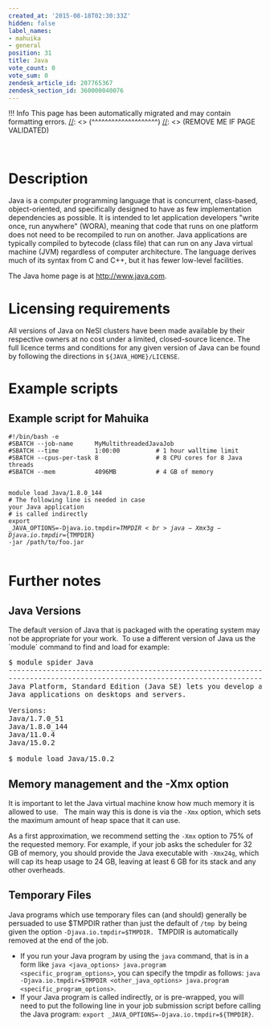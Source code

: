 ```yaml
---
created_at: '2015-08-18T02:30:33Z'
hidden: false
label_names:
- mahuika
- general
position: 31
title: Java
vote_count: 0
vote_sum: 0
zendesk_article_id: 207765367
zendesk_section_id: 360000040076
---
```



[//]: <> (REMOVE ME IF PAGE VALIDATED)
[//]: <> (vvvvvvvvvvvvvvvvvvvv)
 !!! Info
     This page has been automatically migrated and may contain formatting errors.
[//]: <> (^^^^^^^^^^^^^^^^^^^^)
[//]: <> (REMOVE ME IF PAGE VALIDATED)
<!-- The above lines, specifying the category, section and title, must be
present and always comprising the first three lines of the article. -->
<div class="toc"> </div>
<h1 id="description">Description</h1>
<p>Java is a computer programming language that is concurrent, class-based, object-oriented, and specifically designed to have as few implementation dependencies as possible. It is intended to let application developers "write once, run anywhere" (WORA), meaning that code that runs on one platform does not need to be recompiled to run on another. Java applications are typically compiled to bytecode (class file) that can run on any Java virtual machine (JVM) regardless of computer architecture. The language derives much of its syntax from C and C++, but it has fewer low-level facilities.</p>
<p>The Java home page is at <a href="http://www.java.com">http://www.java.com</a>.</p>
<h1 id="licensing-requirements">Licensing requirements</h1>
<p>All versions of Java on NeSI clusters have been made available by their respective owners at no cost under a limited, closed-source licence. The full licence terms and conditions for any given version of Java can be found by following the directions in <code>${JAVA_HOME}/LICENSE</code>.</p>
<h1 id="example-scripts">Example scripts</h1>
<h2 id="example-script-for-the-pan-cluster">Example script for Mahuika</h2>
<pre><code class="bash">#!/bin/bash -e
#SBATCH --job-name      MyMultithreadedJavaJob<br>#SBATCH --time          1:00:00          # 1 hour walltime limit
#SBATCH --cpus-per-task 8                # 8 CPU cores for 8 Java threads
#SBATCH --mem           4096MB           # 4 GB of memory

module load Java/1.8.0_144<br># The following line is needed in case your Java application<br># is called indirectly<br>export _JAVA_OPTIONS=-Djava.io.tmpdir=${TMPDIR}<br>java -Xmx3g -Djava.io.tmpdir=${TMPDIR} -jar /path/to/foo.jar<br></code></pre>
<h1 id="further-notes">Further notes</h1>
<h2>Java Versions</h2>
<p>The default version of Java that is packaged with the operating system may not be appropriate for your work.  To use a different version of Java us the `module` command to find and load for example:</p>
<pre>$ module spider Java<br>-----------------------------------------------------------------------<br>-----------------------------------------------------------------------<br>Java Platform, Standard Edition (Java SE) lets you develop and deploy <br>Java applications on desktops and servers.<br><br>Versions:<br>Java/1.7.0_51<br>Java/1.8.0_144<br>Java/11.0.4<br>Java/15.0.2<br><br>$ module load Java/15.0.2</pre>
<h2 id="memory-management-and-the-xmx-option">Memory management and the -Xmx option</h2>
<p>It is important to let the Java virtual machine know how much memory it is allowed to use.   The main way this is done is via the <code>-Xmx</code> option, which sets the maximum amount of heap space that it can use.</p>
<p>As a first approximation, we recommend setting the <code>-Xmx</code> option to 75% of the requested memory. For example, if your job asks the scheduler for 32 GB of memory, you should provide the Java executable with <code>-Xmx24g</code>, which will cap its heap usage to 24 GB, leaving at least 6 GB for its stack and any other overheads.</p>
<h2>Temporary Files</h2>
<p>Java programs which use temporary files can (and should) generally be persuaded to use $TMPDIR rather than just the default of <code>/tmp </code>by being given the option <code>-Djava.io.tmpdir=$TMPDIR.</code>  TMPDIR is automatically removed at the end of the job.</p>
<ul>
<li>If you run your Java program by using the <code>java</code> command, that is in a form like <code>java &lt;java_options&gt; java.program &lt;specific_program_options&gt;</code>, you can specify the tmpdir as follows: <code>java -Djava.io.tmpdir=$TMPDIR &lt;other_java_options&gt; java.program &lt;specific_program_options&gt;</code>.</li>
<li>If your Java program is called indirectly, or is pre-wrapped, you will need to put the following line in your job submission script before calling the Java program: <code>export _JAVA_OPTIONS=-Djava.io.tmpdir=${TMPDIR}</code>.</li>
</ul>
<p> </p>